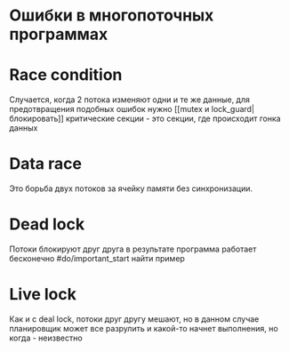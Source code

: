 # Ошибки в многопоточных программах
# Race condition
Случается, когда 2 потока изменяют одни и те же данные, для предотвращения подобных ошибок нужно [[mutex и lock_guard|блокировать]] критические секции - это секции, где происходит гонка данных

# Data race
Это борьба двух потоков за ячейку памяти без синхронизации.

# Dead lock
Потоки блокируют друг друга в результате программа работает бесконечно
#do/important_start найти пример
# Live lock
Как и с deal lock, потоки друг другу мешают, но в данном случае планировщик может все разрулить и какой-то начнет выполнения, но когда - неизвестно